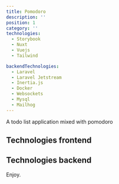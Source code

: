 ```yaml
---
title: Pomodoro
description: ''
position: 1
category: ''
technologies:
  - Storybook
  - Nuxt
  - Vuejs
  - Tailwind

backendTechnologies:
  - Laravel
  - Laravel Jetstream
  - Inertia.js
  - Docker
  - Websockets
  - Mysql
  - Mailhog
---
```


A todo list application mixed with pomodoro


## Technologies frontend

<list :items="technologies"></list>

## Technologies backend

<list :items="backendTechnologies"></list> 

Enjoy.